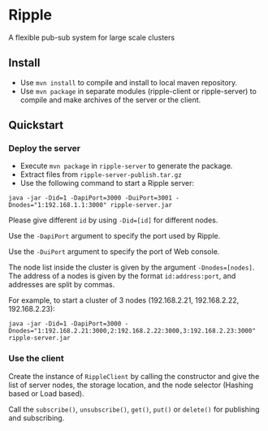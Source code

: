 # Ripple

A flexible pub-sub system for large scale clusters

## Install
- Use `mvn install` to compile and install to local maven repository.
- Use `mvn package` in separate modules (ripple-client or ripple-server) to compile and make archives of the server or the client.

## Quickstart

### Deploy the server
- Execute `mvn package` in `ripple-server` to generate the package.
- Extract files from `ripple-server-publish.tar.gz`
- Use the following command to start a Ripple server:
```shell
java -jar -Did=1 -DapiPort=3000 -DuiPort=3001 -Dnodes="1:192.168.1.1:3000" ripple-server.jar
```
Please give different `id` by using `-Did=[id]` for different nodes.

Use the `-DapiPort` argument to specify the port used by Ripple.

Use the `-DuiPort` argument to specify the port of Web console.

The node list inside the cluster is given by the argument `-Dnodes=[nodes]`.
The address of a nodes is given by the format `id:address:port`, and addresses are split by commas.

For example, to start a cluster of 3 nodes (192.168.2.21, 192.168.2.22, 192.168.2.23):
```shell
java -jar -Did=1 -DapiPort=3000 -Dnodes="1:192.168.2.21:3000,2:192.168.2.22:3000,3:192.168.2.23:3000" ripple-server.jar
```

### Use the client
Create the instance of `RippleClient` by calling the constructor and give the list of server nodes, the storage location, and the node selector (Hashing based or Load based).

Call the `subscribe()`, `unsubscribe()`, `get()`, `put()` or `delete()` for publishing and subscribing.